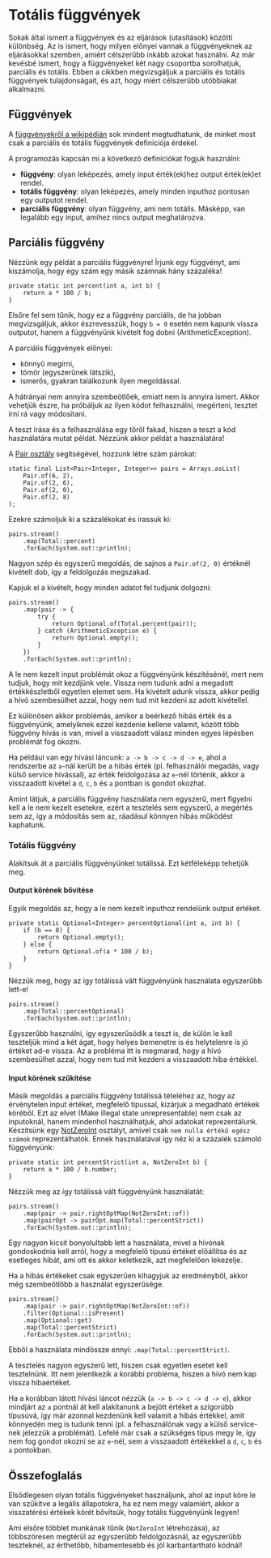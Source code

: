 # Totális függvények

Sokak által ismert a függvények és az eljárások (utasítások) közötti különbség. Az is ismert, hogy milyen előnyei vannak a függvényeknek az eljárásokkal szemben, amiért célszerűbb inkább azokat használni.
Az már kevésbé ismert, hogy a függvényeket két nagy csoportba sorolhatjuk, parciális és totális. Ebben a cikkben megvizsgáljuk a parciális és totális függvények tulajdonságait, és azt, hogy miért célszerűbb utóbbiakat alkalmazni.

## Függvények

A [függvényekről a wikipédián](https://hu.wikipedia.org/wiki/F%C3%BCggv%C3%A9ny_(matematika)) sok mindent megtudhatunk, de minket most csak a parciális és totális függvények definíciója érdekel.

A programozás kapcsán mi a következő definíciókat fogjuk használni:
- **függvény**: olyan leképezés, amely input érték(ek)hez output érték(ek)et rendel.
- **totális függvény**: olyan leképezés, amely minden inputhoz pontosan egy outputot rendel.
- **parciális függvény**: olyan függvény, ami nem totális. Másképp, van legalább egy input, amihez nincs output meghatározva.

## Parciális függvény

Nézzünk egy példát a parciális függvényre! Írjunk egy függvényt, ami kiszámolja, hogy egy szám egy másik számnak hány százaléka!

```
private static int percent(int a, int b) {
    return a * 100 / b;
}
```

Elsőre fel sem tűnik, hogy ez a függvény parciális, de ha jobban megvizsgáljuk, akkor észrevesszük, hogy `b = 0` esetén nem kapunk vissza outputot, hanem a függvényünk kivételt fog dobni (ArithmeticException).

A parciális függvények előnyei:
- könnyű megírni,
- tömör (egyszerűnek látszik),
- ismerős, gyakran találkozunk ilyen megoldással.

A hátrányai nem annyira szembeötlőek, emiatt nem is annyira ismert. Akkor vehetjük észre, ha próbáljuk az ilyen kódot felhasználni, megérteni, tesztet írni rá vagy módosítani.

A teszt írása és a felhasználása egy tőről fakad, hiszen a teszt a kód használatára mutat példát. Nézzünk akkor példát a használatára!

A [Pair osztály](https://github.com/enpassant/miniatures/blob/master/src/main/java/total/Pair.java) segítségével, hozzunk létre szám párokat:
```
static final List<Pair<Integer, Integer>> pairs = Arrays.asList(
    Pair.of(6, 2),
    Pair.of(2, 6),
    Pair.of(2, 0),
    Pair.of(2, 8)
);
```

Ezekre számoljuk ki a százalékokat és írassuk ki:

```
pairs.stream()
    .map(Total::percent)
    .forEach(System.out::println);
```

Nagyon szép és egyszerű megoldás, de sajnos a `Pair.of(2, 0)` értéknél kivételt dob, így a feldolgozás megszakad.

Kapjuk el a kivételt, hogy minden adatot fel tudjunk dolgozni:

```
pairs.stream()
    .map(pair -> {
        try {
            return Optional.of(Total.percent(pair));
        } catch (ArithmeticException e) {
            return Optional.empty();
        }
    })
    .forEach(System.out::println);
```

A le nem kezelt input problémát okoz a függvényünk készítésénél, mert nem tudjuk, hogy mit kezdjünk vele. Vissza nem tudunk adni a megadott értékkészletből egyetlen elemet sem. Ha kivételt adunk vissza, akkor pedig a hívó szembesülhet azzal, hogy nem tud mit kezdeni az adott kivétellel.

Ez különösen akkor problémás, amikor a beérkező hibás érték és a függvényünk, amelyiknek ezzel kezdenie kellene valamit, között több függvény hívás is van, mivel a visszaadott válasz minden egyes lépésben problémát fog okozni.

Ha például van egy hívási láncunk: `a -> b -> c -> d -> e`, ahol a rendszerbe az `a`-nál került be a hibás érték (pl. felhasználói megadás, vagy külső service hívással), az érték feldolgozása az `e`-nél történik, akkor a visszaadott kivétel a `d`, `c`, `b` és `a` pontban is gondot okozhat.

Amint látjuk, a parciális függvény használata nem egyszerű, mert figyelni kell a le nem kezelt esetekre, ezért a tesztelés sem egyszerű, a megértés sem az, így a módosítás sem az, ráadásul könnyen hibás működést kaphatunk.

### Totális függvény

Alakítsuk át a parciális függvényünket totálissá. Ezt kétféleképp tehetjük meg.

#### Output körének bővítése

Egyik megoldás az, hogy a le nem kezelt inputhoz rendelünk output értéket.

```
private static Optional<Integer> percentOptional(int a, int b) {
    if (b == 0) {
        return Optional.empty();
    } else {
        return Optional.of(a * 100 / b);
    }
}
```

Nézzük meg, hogy az így totálissá vált függvényünk használata egyszerűbb lett-e!

```
pairs.stream()
    .map(Total::percentOptional)
    .forEach(System.out::println);
```

Egyszerűbb használni, így egyszerűsödik a teszt is, de külön le kell teszteljük mind a két ágat, hogy helyes bemenetre is és helytelenre is jó értéket ad-e vissza.
Az a probléma itt is megmarad, hogy a hívó szembesülhet azzal, hogy nem tud mit kezdeni a visszaadott hiba értékkel.

#### Input körének szűkítése

Másik megoldás a parciális függvény totálissá tételéhez az, hogy az érvénytelen input értéket, megfelelő típussal, kizárjuk a megadható értékek köréből.
Ezt az elvet (Make illegal state unrepresentable) nem csak az inputoknál, hanem mindenhol használhatjuk, ahol adatokat reprezentálunk.
Készítsünk egy [NotZeroInt](https://github.com/enpassant/miniatures/blob/master/src/main/java/total/NotZeroInt.java) osztályt, amivel csak `nem nulla értékű egész számok` reprezentálhatók.
Ennek használatával így néz ki a százalék számoló függvényünk:

```
private static int percentStrict(int a, NotZeroInt b) {
    return a * 100 / b.number;
}
```

Nézzük meg az így totálissá vált függvényünk használatát:

```
pairs.stream()
    .map(pair -> pair.rightOptMap(NotZeroInt::of))
    .map(pairOpt -> pairOpt.map(Total::percentStrict))
    .forEach(System.out::println);
```

Egy nagyon kicsit bonyolultabb lett a használata, mivel a hívónak gondoskodnia kell arról, hogy a megfelelő típusú értéket előállítsa és az esetleges hibát, ami ott és akkor keletkezik, azt megfelelően lekezelje.

Ha a hibás értékeket csak egyszerűen kihagyjuk az eredményből, akkor még szembeötlőbb a használat egyszerűsége.

```
pairs.stream()
    .map(pair -> pair.rightOptMap(NotZeroInt::of))
    .filter(Optional::isPresent)
    .map(Optional::get)
    .map(Total::percentStrict)
    .forEach(System.out::println);
```

Ebből a használata mindössze ennyi: `.map(Total::percentStrict)`.

A tesztelés nagyon egyszerű lett, hiszen csak egyetlen esetet kell tesztelnünk. Itt nem jelentkezik a korábbi probléma, hiszen a hívó nem kap vissza hibaértéket.

Ha a korábban látott hívási láncot nézzük (`a -> b -> c -> d -> e`), akkor mindjárt az `a` pontnál át kell alakítanunk a bejött értéket a szigorúbb típusúvá, így már azonnal kezdenünk kell valamit a hibás értékkel, amit könnyedén meg is tudunk tenni (pl. a felhasználónak vagy a külső service-nek jelezzük a problémát).
Lefelé már csak a szükséges típus megy le, így nem fog gondot okozni se az `e`-nél, sem a visszaadott értékekkel a `d`, `c`, `b` és `a` pontokban.

## Összefoglalás

Elsődlegesen olyan totális függvényeket használjunk, ahol az input köre le van szűkítve a legális állapotokra, ha ez nem megy valamiért, akkor a visszatérési értékek körét bővítsük, hogy totális függvényünk legyen!

Ami elsőre többlet munkának tűnik (`NotZeroInt` létrehozása), az többszöresen megtérül az egyszerűbb feldolgozásnál, az egyszerűbb teszteknél, az érthetőbb, hibamentesebb és jól karbantartható kódnál!

